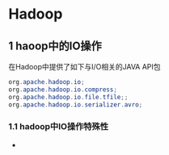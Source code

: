 # Hadoop

## 1 haoop中的IO操作

在Hadoop中提供了如下与I/O相关的JAVA API包

```java
org.apache.hadoop.io;
org.apache.hadoop.io.compress;
org.apache.hadoop.io.file.tfile;;
org.apache.hadoop.io.serializer.avro;
```

### 1.1 hadoop中IO操作特殊性

* ​